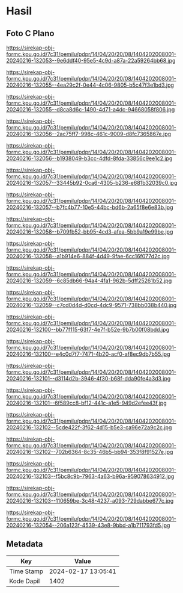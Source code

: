 # Hasil

## Foto C Plano

https://sirekap-obj-formc.kpu.go.id/7c31/pemilu/pdpr/14/04/20/20/08/1404202008001-20240216-132053--9e6ddf40-95e5-4c9d-a87a-22a59264bb68.jpg

https://sirekap-obj-formc.kpu.go.id/7c31/pemilu/pdpr/14/04/20/20/08/1404202008001-20240216-132055--4ea29c2f-0e44-4c06-9805-b5c47f3e1bd3.jpg

https://sirekap-obj-formc.kpu.go.id/7c31/pemilu/pdpr/14/04/20/20/08/1404202008001-20240216-132055--d8ca8d6c-1490-4d71-a4dc-94668058f806.jpg

https://sirekap-obj-formc.kpu.go.id/7c31/pemilu/pdpr/14/04/20/20/08/1404202008001-20240216-132056--2ac75ff7-998c-461c-9009-d8fc7365867e.jpg

https://sirekap-obj-formc.kpu.go.id/7c31/pemilu/pdpr/14/04/20/20/08/1404202008001-20240216-132056--b1938049-b3cc-4dfd-8fda-33856c9ee1c2.jpg

https://sirekap-obj-formc.kpu.go.id/7c31/pemilu/pdpr/14/04/20/20/08/1404202008001-20240216-132057--33445b92-0ca6-4305-b236-e681b32039c0.jpg

https://sirekap-obj-formc.kpu.go.id/7c31/pemilu/pdpr/14/04/20/20/08/1404202008001-20240216-132057--b7fc4b77-10e5-44bc-bd6b-2a65f8e6e83b.jpg

https://sirekap-obj-formc.kpu.go.id/7c31/pemilu/pdpr/14/04/20/20/08/1404202008001-20240216-132058--b709fb52-bb95-4cd3-afea-5bb9a19e99be.jpg

https://sirekap-obj-formc.kpu.go.id/7c31/pemilu/pdpr/14/04/20/20/08/1404202008001-20240216-132058--a1b914e6-884f-4d49-9fae-6cc16f077d2c.jpg

https://sirekap-obj-formc.kpu.go.id/7c31/pemilu/pdpr/14/04/20/20/08/1404202008001-20240216-132059--6c85db66-94a4-4fa1-962b-5dff25261b52.jpg

https://sirekap-obj-formc.kpu.go.id/7c31/pemilu/pdpr/14/04/20/20/08/1404202008001-20240216-132059--c7cd0d4d-d0cd-4dc9-9571-738bb038b440.jpg

https://sirekap-obj-formc.kpu.go.id/7c31/pemilu/pdpr/14/04/20/20/08/1404202008001-20240216-132100--bb77f115-63f7-4e7f-b52e-9b7b00f08bdd.jpg

https://sirekap-obj-formc.kpu.go.id/7c31/pemilu/pdpr/14/04/20/20/08/1404202008001-20240216-132100--e4c0d7f7-7471-4b20-acf0-af8ec9db7b55.jpg

https://sirekap-obj-formc.kpu.go.id/7c31/pemilu/pdpr/14/04/20/20/08/1404202008001-20240216-132101--d3114d2b-3946-4f30-b68f-dda90fe4a3d3.jpg

https://sirekap-obj-formc.kpu.go.id/7c31/pemilu/pdpr/14/04/20/20/08/1404202008001-20240216-132101--6f589cc8-bf12-441c-a1e5-949d2efee43f.jpg

https://sirekap-obj-formc.kpu.go.id/7c31/pemilu/pdpr/14/04/20/20/08/1404202008001-20240216-132102--5cde422f-3f62-4d15-b5e3-ca96e72a9c2c.jpg

https://sirekap-obj-formc.kpu.go.id/7c31/pemilu/pdpr/14/04/20/20/08/1404202008001-20240216-132102--702b6364-8c35-46b5-bb94-353f8f91527e.jpg

https://sirekap-obj-formc.kpu.go.id/7c31/pemilu/pdpr/14/04/20/20/08/1404202008001-20240216-132103--f5bc8c9b-7963-4a63-b96a-959078634912.jpg

https://sirekap-obj-formc.kpu.go.id/7c31/pemilu/pdpr/14/04/20/20/08/1404202008001-20240216-132103--110659be-3c48-4237-a093-729dabbe677c.jpg

https://sirekap-obj-formc.kpu.go.id/7c31/pemilu/pdpr/14/04/20/20/08/1404202008001-20240216-132054--206a123f-4539-43e8-9bbd-a1b711793fd5.jpg


## Metadata

| Key        | Value               |
| ---------- | ------------------- |
| Time Stamp | 2024-02-17 13:05:41 |
| Kode Dapil | 1402                |



